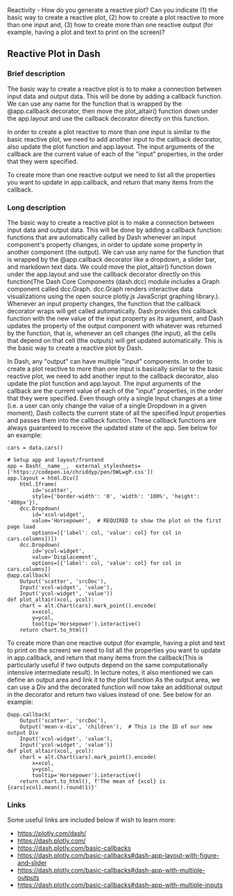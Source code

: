 Reactivity - How do you generate a reactive plot? Can you indicate (1) the basic way to create a reactive plot, (2) how to create a plot reactive to more than one input and, (3) how to create more than one reactive output (for example, having a plot and text to print on the screen)?

## Reactive Plot in Dash
### Brief description

The basic way to create a reactive plot is to to make a connection between input data and output data. This will be done by adding a callback function. We can use any name for the function that is wrapped by the @app.callback decorator, then move the plot_altair() function down under the app.layout and use the callback decorator directly on this function.

In order to create a plot reactive to more than one input is similar to the basic reactive plot, we need to add another input to the callback decorator, also update the plot function and app.layout. The input arguments of the callback are the current value of each of the "input" properties, in the order that they were specified.

To create more than one reactive output we need to list all the properties you want to update in app.callback, and return that many items from the callback.
### Long description

The basic way to create a reactive plot is to make a connection between input data and output data. This will be done by adding a callback function: functions that are automatically called by Dash whenever an input component's property changes, in order to update some property in another component (the output). We can use any name for the function that is wrapped by the @app.callback decorator like a dropdown, a slider bar, and markdown text data. We could move the plot_altair() function down under the app.layout and use the callback decorator directly on this function(The Dash Core Components (dash.dcc) module includes a Graph component called dcc.Graph. dcc.Graph renders interactive data visualizations using the open source plotly.js JavaScript graphing library.). Whenever an input property changes, the function that the callback decorator wraps will get called automatically. Dash provides this callback function with the new value of the input property as its argument, and Dash updates the property of the output component with whatever was returned by the function, that is, whenever an cell changes (the input), all the cells that depend on that cell (the outputs) will get updated automatically. This is the basic way to create a reactive plot by Dash.

In Dash, any "output" can have multiple "input" components. In order to create a plot reactive to more than one input is basically similar to the basic reactive plot, we need to add another input to the callback decorator, also update the plot function and app.layout. The input arguments of the callback are the current value of each of the "input" properties, in the order that they were specified. Even though only a single Input changes at a time (i.e. a user can only change the value of a single Dropdown in a given moment), Dash collects the current state of all the specified Input properties and passes them into the callback function. These callback functions are always guaranteed to receive the updated state of the app. See below for an example:
```
cars = data.cars()

# Setup app and layout/frontend
app = Dash(__name__,  external_stylesheets=['https://codepen.io/chriddyp/pen/bWLwgP.css'])
app.layout = html.Div([
    html.Iframe(
        id='scatter',
        style={'border-width': '0', 'width': '100%', 'height': '400px'}),
    dcc.Dropdown(
        id='xcol-widget',
        value='Horsepower',  # REQUIRED to show the plot on the first page load
        options=[{'label': col, 'value': col} for col in cars.columns])])
    dcc.Dropdown(
        id='ycol-widget',
        value='Displacement',
        options=[{'label': col, 'value': col} for col in cars.columns])
@app.callback(
    Output('scatter', 'srcDoc'),
    Input('xcol-widget', 'value'),
    Input('ycol-widget', 'value'))
def plot_altair(xcol, ycol):
    chart = alt.Chart(cars).mark_point().encode(
        x=xcol,
        y=ycol,
        tooltip='Horsepower').interactive()
    return chart.to_html()
```

To create more than one reactive output (for example, having a plot and text to print on the screen) we need to list all the properties you want to update in app.callback, and return that many items from the callback(This is particularly useful if two outputs depend on the same computationally intensive intermediate result). In lecture notes, it also mentioned we can define an output area and link it to the plot function As the output area, we can use a Div and the decorated function will now take an additional output in the decorator and return two values instead of one. See below for an example:
```
@app.callback(
    Output('scatter', 'srcDoc'),
    Output('mean-x-div', 'children'),  # This is the ID of our new output Div
    Input('xcol-widget', 'value'),
    Input('ycol-widget', 'value'))
def plot_altair(xcol, ycol):
    chart = alt.Chart(cars).mark_point().encode(
        x=xcol,
        y=ycol,
        tooltip='Horsepower').interactive()
    return chart.to_html(), f'The mean of {xcol} is {cars[xcol].mean().round(1)}'
```
### Links

Some useful links are included below if wish to learn more:
* https://plotly.com/dash/
* https://dash.plotly.com/
* https://dash.plotly.com/basic-callbacks
* https://dash.plotly.com/basic-callbacks#dash-app-layout-with-figure-and-slider
* https://dash.plotly.com/basic-callbacks#dash-app-with-multiple-outputs
* https://dash.plotly.com/basic-callbacks#dash-app-with-multiple-inputs